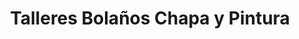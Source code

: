 ---
title: "Talleres Bolaños Chapa y Pintura"
url: /campanario/talleres-bolanos-chapa-y-pintura/
shop: reparación de automóviles
---
